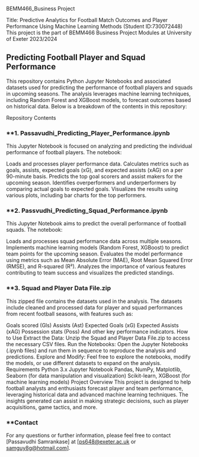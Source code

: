 BEMM466_Business Project

Title: Predictive Analytics for Football Match Outcomes and Player Performance Using Machine Learning Methods (Student ID:730072448) This project is the part of BEMM466 Business Project Modules at University of Exeter 2023/2024


## Predicting Football Player and Squad Performance
This repository contains Python Jupyter Notebooks and associated datasets used for predicting the performance of football players and squads in upcoming seasons. The analysis leverages machine learning techniques, including Random Forest and XGBoost models, to forecast outcomes based on historical data. Below is a breakdown of the contents in this repository:

Repository Contents
### **1. Passavudhi_Predicting_Player_Performance.ipynb
This Jupyter Notebook is focused on analyzing and predicting the individual performance of football players. The notebook:

Loads and processes player performance data.
Calculates metrics such as goals, assists, expected goals (xG), and expected assists (xAG) on a per 90-minute basis.
Predicts the top goal scorers and assist makers for the upcoming season.
Identifies overperformers and underperformers by comparing actual goals to expected goals.
Visualizes the results using various plots, including bar charts for the top performers.
### **2. Passvudhi_Predicting_Squad_Performance.ipynb
This Jupyter Notebook aims to predict the overall performance of football squads. The notebook:

Loads and processes squad performance data across multiple seasons.
Implements machine learning models (Random Forest, XGBoost) to predict team points for the upcoming season.
Evaluates the model performance using metrics such as Mean Absolute Error (MAE), Root Mean Squared Error (RMSE), and R-squared (R²).
Analyzes the importance of various features contributing to team success and visualizes the predicted standings.
### **3. Squad and Player Data File.zip
This zipped file contains the datasets used in the analysis. The datasets include cleaned and processed data for player and squad performances from recent football seasons, with features such as:

Goals scored (Gls)
Assists (Ast)
Expected Goals (xG)
Expected Assists (xAG)
Possession stats (Poss)
And other key performance indicators.
How to Use
Extract the Data: Unzip the Squad and Player Data File.zip to access the necessary CSV files.
Run the Notebooks: Open the Jupyter Notebooks (.ipynb files) and run them in sequence to reproduce the analysis and predictions.
Explore and Modify: Feel free to explore the notebooks, modify the models, or use different datasets to expand on the analysis.
Requirements
Python 3.x
Jupyter Notebook
Pandas, NumPy, Matplotlib, Seaborn (for data manipulation and visualization)
Scikit-learn, XGBoost (for machine learning models)
Project Overview
This project is designed to help football analysts and enthusiasts forecast player and team performance, leveraging historical data and advanced machine learning techniques. The insights generated can assist in making strategic decisions, such as player acquisitions, game tactics, and more.

### **Contact
For any questions or further information, please feel free to contact [Passavudhi Samrankase] at [ps648@exeter.ac.uk or samguy8g@hotmail.com].
